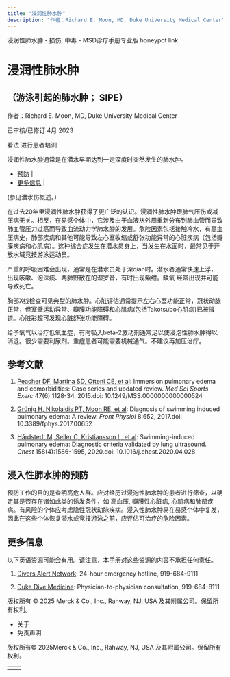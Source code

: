 ```yaml
---
title: "浸润性肺水肿"
description: "作者：Richard E. Moon, MD, Duke University Medical Center"
---
```


﻿浸润性肺水肿 \- 损伤; 中毒 \- MSD诊疗手册专业版 honeypot link

# 浸润性肺水肿

## （游泳引起的肺水肿； SIPE）

作者：Richard E. Moon, MD, Duke University Medical Center

已审核/已修订 4月 2023

看法 进行患者培训

浸润性肺水肿通常是在潜水早期达到一定深度时突然发生的肺水肿。

- [预防](#预防_v44228111_zh) \|
- [更多信息](#更多信息_v23351808_zh) \|

(参见潜水伤概述。）

在过去20年里浸润性肺水肿获得了更广泛的认识。浸润性肺水肿跟肺气压伤或减压病无关。相反，在易感个体中，它涉及由于血液从外周重新分布到肺血管而导致肺血管压力过高而导致血流动力学肺水肿的发展。危险因素包括接触冷水，有高血压病史，肺部疾病和其他可能导致左心室收缩或舒张功能异常的心脏疾病（包括瓣膜疾病和心肌病）。这种综合症发生在潜水员身上，当发生在水面时，最常见于开放水域竞技游泳运动员。

严重的呼吸困难会出现，通常是在潜水员处于深qian时。潜水者通常快速上浮，出现咳嗽、泡沫痰、两肺野散在的湿罗音，有时出现紫绀。缺氧 经常出现并可能导致死亡。

胸部X线检查可见典型的肺水肿。心脏评估通常提示左右心室功能正常，冠状动脉正常，但室壁运动异常、瓣膜功能障碍和心肌病(包括Takotsubo心肌病)已被报道。心脏彩超可发现心脏舒张功能障碍。

给予氧气以治疗低氧血症，有时吸入beta-2激动剂通常足以使浸泡性肺水肿得以消退。很少需要利尿剂。重症患者可能需要机械通气。不建议再加压治疗。

## 参考文献

1. [Peacher DF, Martina SD, Otteni CE, et al](https://pubmed.ncbi.nlm.nih.gov/25222821/): Immersion pulmonary edema and comorbidities: Case series and updated review. _Med Sci Sports Exerc_ 47(6):1128-34, 2015.doi: 10.1249/MSS.0000000000000524

2. [Grünig H, Nikolaidis PT, Moon RE, et al](https://pubmed.ncbi.nlm.nih.gov/28912730/): Diagnosis of swimming induced pulmonary edema: A review. _Front Physiol_ 8:652, 2017.doi: 10.3389/fphys.2017.00652

3. [Hårdstedt M, Seiler C, Kristiansson L, et al](https://pubmed.ncbi.nlm.nih.gov/32360726/): Swimming-induced pulmonary edema: Diagnostic criteria validated by lung ultrasound. _Chest_ 158(4):1586-1595, 2020.doi: 10.1016/j.chest.2020.04.028


## 浸入性肺水肿的预防

预防工作的目的是查明高危人群。应对经历过浸泡性肺水肿的患者进行筛查，以确定其是否存在诸如此类的诱发条件，如 高血压, 瓣膜性心脏病, 心肌病和肺部疾病。有风险的个体应考虑隐性冠状动脉疾病。浸入性肺水肿易在易感个体中复发，因此在这些个体恢复潜水或竞技游泳之前，应评估可治疗的危险因素。

## 更多信息

以下英语资源可能会有用。请注意，本手册对这些资源的内容不承担任何责任。

1. [Divers Alert Network](http://www.diversalertnetwork.org/): 24-hour emergency hotline, 919-684-9111

2. [Duke Dive Medicine](https://anesthesiology.duke.edu/hyperbaric-center/medicine): Physician-to-physician consultation, 919-684-8111




版权所有 © 2025
Merck & Co., Inc., Rahway, NJ, USA 及其附属公司。保留所有权利。

- 关于
- 免责声明

版权所有© 2025Merck & Co., Inc., Rahway, NJ, USA 及其附属公司。保留所有权利。

|     |     |
| --- | --- |
|  |  |
